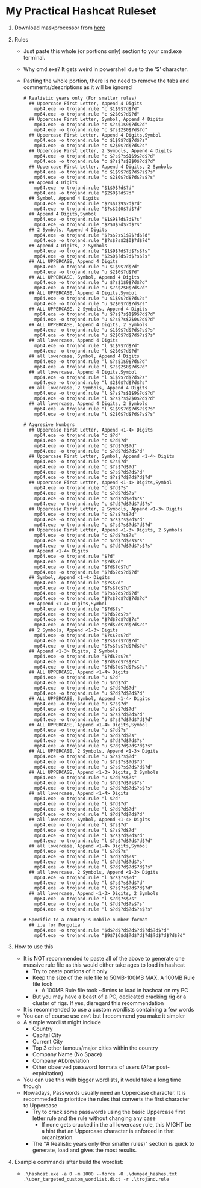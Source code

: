 # My Practical Hashcat Ruleset

1. Download maskprocessor from [here](https://github.com/hashcat/maskprocessor/releases/)
1. Rules
    * Just paste this whole (or portions only) section to your cmd.exe terminal.
    * Why cmd.exe? It gets weird in powershell due to the '$' character.
    * Pasting the whole portion, there is no need to remove the tabs and comments/descriptions as it will be ignored

      ```
      # Realistic years only (For smaller rules)
        ## Uppercase First Letter, Append 4 Digits
          mp64.exe -o trojand.rule "c $1$9$?d$?d"
          mp64.exe -o trojand.rule "c $2$0$?d$?d"
        ## Uppercase First Letter, Symbol, Append 4 Digits
          mp64.exe -o trojand.rule "c $?s$1$9$?d$?d"
          mp64.exe -o trojand.rule "c $?s$2$0$?d$?d"
        ## Uppercase First Letter, Append 4 Digits,Symbol
          mp64.exe -o trojand.rule "c $1$9$?d$?d$?s"
          mp64.exe -o trojand.rule "c $2$0$?d$?d$?s"
        ## Uppercase First Letter, 2 Symbols, Append 4 Digits
          mp64.exe -o trojand.rule "c $?s$?s$1$9$?d$?d"
          mp64.exe -o trojand.rule "c $?s$?s$2$0$?d$?d"
        ## Uppercase First Letter, Append 4 Digits, 2 Symbols
          mp64.exe -o trojand.rule "c $1$9$?d$?d$?s$?s"
          mp64.exe -o trojand.rule "c $2$0$?d$?d$?s$?s"
        ## Append 4 Digits
          mp64.exe -o trojand.rule "$1$9$?d$?d"
          mp64.exe -o trojand.rule "$2$0$?d$?d"
        ## Symbol, Append 4 Digits
          mp64.exe -o trojand.rule "$?s$1$9$?d$?d"
          mp64.exe -o trojand.rule "$?s$2$0$?d$?d"
        ## Append 4 Digits,Symbol
          mp64.exe -o trojand.rule "$1$9$?d$?d$?s"
          mp64.exe -o trojand.rule "$2$0$?d$?d$?s"
        ## 2 Symbols, Append 4 Digits
          mp64.exe -o trojand.rule "$?s$?s$1$9$?d$?d"
          mp64.exe -o trojand.rule "$?s$?s$2$0$?d$?d"
        ## Append 4 Digits, 2 Symbols
          mp64.exe -o trojand.rule "$1$9$?d$?d$?s$?s"
          mp64.exe -o trojand.rule "$2$0$?d$?d$?s$?s"
        ## ALL UPPERCASE, Append 4 Digits
          mp64.exe -o trojand.rule "u $1$9$?d$?d"
          mp64.exe -o trojand.rule "u $2$0$?d$?d"
        ## ALL UPPERCASE, Symbol, Append 4 Digits
          mp64.exe -o trojand.rule "u $?s$1$9$?d$?d"
          mp64.exe -o trojand.rule "u $?s$2$0$?d$?d"
        ## ALL UPPERCASE, Append 4 Digits,Symbol
          mp64.exe -o trojand.rule "u $1$9$?d$?d$?s"
          mp64.exe -o trojand.rule "u $2$0$?d$?d$?s"
        ## ALL UPPERCASE, 2 Symbols, Append 4 Digits
          mp64.exe -o trojand.rule "u $?s$?s$1$9$?d$?d"
          mp64.exe -o trojand.rule "u $?s$?s$2$0$?d$?d"
        ## ALL UPPERCASE, Append 4 Digits, 2 Symbols
          mp64.exe -o trojand.rule "u $1$9$?d$?d$?s$?s"
          mp64.exe -o trojand.rule "u $2$0$?d$?d$?s$?s"
        ## all lowercase, Append 4 Digits
          mp64.exe -o trojand.rule "l $1$9$?d$?d"
          mp64.exe -o trojand.rule "l $2$0$?d$?d"
        ## all lowercase, Symbol, Append 4 Digits
          mp64.exe -o trojand.rule "l $?s$1$9$?d$?d"
          mp64.exe -o trojand.rule "l $?s$2$0$?d$?d"
        ## all lowercase, Append 4 Digits,Symbol
          mp64.exe -o trojand.rule "l $1$9$?d$?d$?s"
          mp64.exe -o trojand.rule "l $2$0$?d$?d$?s"
        ## all lowercase, 2 Symbols, Append 4 Digits
          mp64.exe -o trojand.rule "l $?s$?s$1$9$?d$?d"
          mp64.exe -o trojand.rule "l $?s$?s$2$0$?d$?d"
        ## all lowercase, Append 4 Digits, 2 Symbols
          mp64.exe -o trojand.rule "l $1$9$?d$?d$?s$?s"
          mp64.exe -o trojand.rule "l $2$0$?d$?d$?s$?s"
      ```
      ```
      # Aggresive Numbers
        ## Uppercase First Letter, Append <1-4> Digits
          mp64.exe -o trojand.rule "c $?d"
          mp64.exe -o trojand.rule "c $?d$?d"
          mp64.exe -o trojand.rule "c $?d$?d$?d"
          mp64.exe -o trojand.rule "c $?d$?d$?d$?d"
        ## Uppercase First Letter, Symbol, Append <1-4> Digits
          mp64.exe -o trojand.rule "c $?s$?d"
          mp64.exe -o trojand.rule "c $?s$?d$?d"
          mp64.exe -o trojand.rule "c $?s$?d$?d$?d"
          mp64.exe -o trojand.rule "c $?s$?d$?d$?d$?d"
        ## Uppercase First Letter, Append <1-4> Digits,Symbol
          mp64.exe -o trojand.rule "c $?d$?s"
          mp64.exe -o trojand.rule "c $?d$?d$?s"
          mp64.exe -o trojand.rule "c $?d$?d$?d$?s"
          mp64.exe -o trojand.rule "c $?d$?d$?d$?d$?s"
        ## Uppercase First Letter, 2 Symbols, Append <1-3> Digits
          mp64.exe -o trojand.rule "c $?s$?s$?d"
          mp64.exe -o trojand.rule "c $?s$?s$?d$?d"
          mp64.exe -o trojand.rule "c $?s$?s$?d$?d$?d"
        ## Uppercase First Letter, Append <1-3> Digits, 2 Symbols
          mp64.exe -o trojand.rule "c $?d$?s$?s"
          mp64.exe -o trojand.rule "c $?d$?d$?s$?s"
          mp64.exe -o trojand.rule "c $?d$?d$?d$?s$?s"
        ## Append <1-4> Digits
          mp64.exe -o trojand.rule "$?d"
          mp64.exe -o trojand.rule "$?d$?d"
          mp64.exe -o trojand.rule "$?d$?d$?d"
          mp64.exe -o trojand.rule "$?d$?d$?d$?d"
        ## Symbol, Append <1-4> Digits
          mp64.exe -o trojand.rule "$?s$?d"
          mp64.exe -o trojand.rule "$?s$?d$?d"
          mp64.exe -o trojand.rule "$?s$?d$?d$?d"
          mp64.exe -o trojand.rule "$?s$?d$?d$?d$?d"
        ## Append <1-4> Digits,Symbol
          mp64.exe -o trojand.rule "$?d$?s"
          mp64.exe -o trojand.rule "$?d$?d$?s"
          mp64.exe -o trojand.rule "$?d$?d$?d$?s"
          mp64.exe -o trojand.rule "$?d$?d$?d$?d$?s"
        ## 2 Symbols, Append <1-3> Digits
          mp64.exe -o trojand.rule "$?s$?s$?d"
          mp64.exe -o trojand.rule "$?s$?s$?d$?d"
          mp64.exe -o trojand.rule "$?s$?s$?d$?d$?d"
        ## Append <1-3> Digits, 2 Symbols
          mp64.exe -o trojand.rule "$?d$?s$?s"
          mp64.exe -o trojand.rule "$?d$?d$?s$?s"
          mp64.exe -o trojand.rule "$?d$?d$?d$?s$?s"
        ## ALL UPPERCASE, Append <1-4> Digits
          mp64.exe -o trojand.rule "u $?d"
          mp64.exe -o trojand.rule "u $?d$?d"
          mp64.exe -o trojand.rule "u $?d$?d$?d"
          mp64.exe -o trojand.rule "u $?d$?d$?d$?d"
        ## ALL UPPERCASE, Symbol, Append <1-4> Digits
          mp64.exe -o trojand.rule "u $?s$?d"
          mp64.exe -o trojand.rule "u $?s$?d$?d"
          mp64.exe -o trojand.rule "u $?s$?d$?d$?d"
          mp64.exe -o trojand.rule "u $?s$?d$?d$?d$?d"
        ## ALL UPPERCASE, Append <1-4> Digits,Symbol
          mp64.exe -o trojand.rule "u $?d$?s"
          mp64.exe -o trojand.rule "u $?d$?d$?s"
          mp64.exe -o trojand.rule "u $?d$?d$?d$?s"
          mp64.exe -o trojand.rule "u $?d$?d$?d$?d$?s"
        ## ALL UPPERCASE, 2 Symbols, Append <1-3> Digits
          mp64.exe -o trojand.rule "u $?s$?s$?d"
          mp64.exe -o trojand.rule "u $?s$?s$?d$?d"
          mp64.exe -o trojand.rule "u $?s$?s$?d$?d$?d"
        ## ALL UPPERCASE, Append <1-3> Digits, 2 Symbols
          mp64.exe -o trojand.rule "u $?d$?s$?s"
          mp64.exe -o trojand.rule "u $?d$?d$?s$?s"
          mp64.exe -o trojand.rule "u $?d$?d$?d$?s$?s"
        ## all lowercase, Append <1-4> Digits
          mp64.exe -o trojand.rule "l $?d"
          mp64.exe -o trojand.rule "l $?d$?d"
          mp64.exe -o trojand.rule "l $?d$?d$?d"
          mp64.exe -o trojand.rule "l $?d$?d$?d$?d"
        ## all lowercase, Symbol, Append <1-4> Digits
          mp64.exe -o trojand.rule "l $?s$?d"
          mp64.exe -o trojand.rule "l $?s$?d$?d"
          mp64.exe -o trojand.rule "l $?s$?d$?d$?d"
          mp64.exe -o trojand.rule "l $?s$?d$?d$?d$?d"
        ## all lowercase, Append <1-4> Digits,Symbol
          mp64.exe -o trojand.rule "l $?d$?s"
          mp64.exe -o trojand.rule "l $?d$?d$?s"
          mp64.exe -o trojand.rule "l $?d$?d$?d$?s"
          mp64.exe -o trojand.rule "l $?d$?d$?d$?d$?s"
        ## all lowercase, 2 Symbols, Append <1-3> Digits
          mp64.exe -o trojand.rule "l $?s$?s$?d"
          mp64.exe -o trojand.rule "l $?s$?s$?d$?d"
          mp64.exe -o trojand.rule "l $?s$?s$?d$?d$?d"
        ## all lowercase, Append <1-3> Digits, 2 Symbols
          mp64.exe -o trojand.rule "l $?d$?s$?s"
          mp64.exe -o trojand.rule "l $?d$?d$?s$?s"
          mp64.exe -o trojand.rule "l $?d$?d$?d$?s$?s"
      ```
      ```
      # Specific to a country's mobile number format
        ## i.e for Mongolia
          mp64.exe -o trojand.rule "$d$?d$?d$?d$?d$?d$?d$?d"
          mp64.exe -o trojand.rule "$9$7$6$d$?d$?d$?d$?d$?d$?d$?d"
      ```

1. How to use this
	* It is NOT recommended to paste all of the above to generate one massive rule file as this would either take ages to load in hashcat
		* Try to paste portions of it only
		* Keep the size of the rule file to 50MB-100MB MAX. A 100MB Rule file took 
			* A 100MB Rule file took ~5mins to load in hashcat on my PC
		* But you may have a beast of a PC, dedicated cracking rig or a cluster of rigs. If yes, disregard this recommendation
	* It is recommended to use a custom wordlists containing a few words
	* You can of course use `cewl` but I recommend you make it simpler
	* A simple wordlist might include
		* Country
		* Capital City
		* Current City
		* Top 3 other famous/major cities within the country
		* Company Name (No Space)
		* Company Abbreviation
		* Other observed password formats of users (After post-exploitation)
	* You can use this with bigger wordlists, it would take a long time though
	* Nowadays, Passwords usually need an Uppercase character. It is recommeded to prioritize the rules that converts the first character to Uppercase
		* Try to crack some passwords using the basic Uppercase first letter rule and the rule without changing any case
			* If none gets cracked in the all lowercase rule, this MIGHT be a hint that an Uppercase character is enforced in that organization.
		* The "# Realistic years only (For smaller rules)" section is quick to generate, load and gives the most results.

1. Example commands after build the wordlist:
    * `.\hashcat.exe -a 0 -m 1000 --force -O .\dumped_hashes.txt .\uber_targeted_custom_wordlist.dict -r .\trojand.rule`
